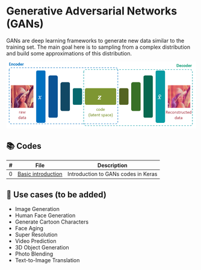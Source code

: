 # Generative Adversarial Networks (GANs)

GANs are deep learning frameworks to generate new data similar to the training set. The main goal here is to sampling from a complex distribution and build some approximations of this distribution.

![AEs](https://github.com/alitourani/deep-learning-from-scratch/blob/main/_content/AliTourani-DeepLearningFromScratch-Autoencoder-AEpng.png "AEs")

## 📚 Codes

| # | File | Description |
| --- | ------------ | ------------ |
| 0 | [Basic introduction](https://github.com/alitourani/deep-learning-from-scratch/blob/main/Codes/RNNs/0_KerasRecurrentLayers.ipynb "RNN layers") | Introduction to GANs codes in Keras |

## 🧩 Use cases (to be added)
- Image Generation
- Human Face Generation
- Generate Cartoon Characters
- Face Aging
- Super Resolution
- Video Prediction
- 3D Object Generation
- Photo Blending
- Text-to-Image Translation
